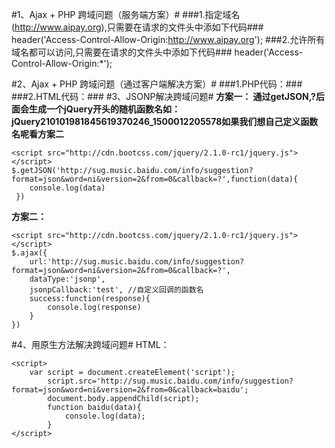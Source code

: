 #1、Ajax + PHP 跨域问题（服务端方案）#
###1.指定域名(http://www.aipay.org),只需要在请求的文件头中添如下代码###
	header('Access-Control-Allow-Origin:http://www.aipay.org');
###2.允许所有域名都可以访问,只需要在请求的文件头中添如下代码###
	header('Access-Control-Allow-Origin:*'); 

#2、Ajax + PHP 跨域问题（通过客户端解决方案）#
###1.PHP代码：###
	<?php 
	$cb=$_GET['callback'];
	echo $cb.'({"name":"张三"})';
	?>
###2.HTML代码：###
	<script src="http://cdn.bootcss.com/jquery/2.1.0-rc1/jquery.js"></script>
	<script>
		$.getJSON('http://www.aipay.org/jsops/jsonp.php?callback=?',function(data){
				console.log(data)
			})
	</script>
#3、JSONP解决跨域问题#
**方案一：
通过getJSON,?后面会生成一个jQuery开头的随机函数名如：jQuery210101981845619370246_1500012205578如果我们想自己定义函数名呢看方案二**

	<script src="http://cdn.bootcss.com/jquery/2.1.0-rc1/jquery.js"></script>
	$.getJSON('http://sug.music.baidu.com/info/suggestion?format=json&word=ni&version=2&from=0&callback=?',function(data){
	 	console.log(data)
	 })
**方案二：**

	<script src="http://cdn.bootcss.com/jquery/2.1.0-rc1/jquery.js"></script>
	$.ajax({
		url:'http://sug.music.baidu.com/info/suggestion?format=json&word=ni&version=2&from=0&callback=?',
		dataType:'jsonp',
		jsonpCallback:'test', //自定义回调的函数名
		success:function(response){
			console.log(response)
		}
	})
#4、用原生方法解决跨域问题#
HTML：

	<script>
		var script = document.createElement('script'); 
			script.src='http://sug.music.baidu.com/info/suggestion?format=json&word=ni&version=2&from=0&callback=baidu';
			document.body.appendChild(script);
			function baidu(data){
				console.log(data);
			}
	</script>	
